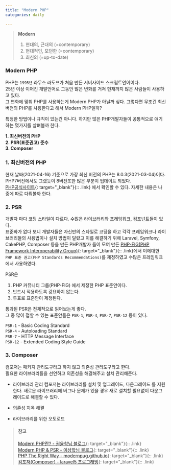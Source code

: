 ```yaml
---
title: "Modern PHP"
categories: daily

---
```


> **Modern**
> 1. 현대의, 근대의 (=contemporary)
> 2. 현대적인, 모던한 (=contemporary)
> 3. 최신의 (=up-to-date)   

### Modern PHP
 PHP는 `1995년` 라무스 러도프가 처음 만든 서버사이드 스크립트언어이다.   
 25년 이상 이어진 개발언어로 그동안 많은 변화를 거쳐 현재까지 많은 사람들이 사용하고 있다.   
 그 변화에 맞춰 PHP를 사용하는게 Modern PHP가 아닐까 싶다.
 그렇다면 무조건 최신버전의 PHP를 사용한다고 해서 Modern PHP일까?

 특정한 방법이나 규칙이 있는건 아니다. 하지만 많은 PHP개발자들이 공통적으로 얘기하는 몇가지를 살펴볼까 한다.

**1. 최신버전의 PHP**   
**2. PSR(표준권고) 준수**   
**3. Composer**   


### 1. 최신버전의 PHP
 현재 날짜(2021-04-16) 기준으로 가장 최신 버전의 PHP는 8.0.3(2021-03-04)이다.   
 PHP7버전에서도 그랬듯이 8버전또한 많은 부분이 업데이트 되었다.   
 [PHP공식사이트][phplink]{: target="_blank"}{:: .link} 에서 확인할 수 있다. 자세한 내용은 나중에 따로 다뤄볼까 한다.

### 2. PSR
 개발자 마다 코딩 스타일이 다르다. 수많은 라이브러리와 프레임워크, 컴포넌트들이 있다.    
 표준화가 없다 보니 개발자들은 자신만의 스타일로 코딩을 하고 각각 프레임워크나 라이브러리들의 사용법이나 설치 방법이 달랐고
 이를 해결하기 위해 Laravel, Symfony, CakePHP, Composer 등을 만든 PHP개발자 들이 
 모여 만든 [PHP-FIG(PHP Framework Interoperability Group)][PHP-FIG]{: target="_blank"}{:: .link}에서 
 이에대한 `PHP 표준 권고(PHP Standards Recommendations)`를 제정하였고 수많은 프레임워크에서 사용하였다.

 PSR은 
 1. PHP 커뮤니티 그룹(PHP-FIG) 에서 제정한 PHP 표준안이다.
 2. 반드시 적용하도록 강요하지 않는다.
 3. 투표로 표준안이 제정된다.

 통과된 PSR은 전체적으로 읽어보는게 좋다.   
 그 중 많이 접할 수 있는 표준안들은 `PSR-1`, `PSR-4`, `PSR-7`, `PSR-12` 등이 있다.
 
 `PSR-1` - Basic Coding Standard   
 `PSR-4` - Autoloading Standard   
 `PSR-7` - HTTP Message Interface   
 `PSR-12` - Extended Coding Style Guide   

### 3. Composer

 컴포저는 패키지 관리도구라고 하지 않고 의존성 관리도구라고 한다.   
 필요한 라이브러리들을 선언하고 의존성을 해결해주고 설치 관리해준다.   

- 라이브러리 관리
  컴포저는 라이브러리를 설치 및 업그레이드, 다운그레이드 를 지원한다.
  새로운 라이브러리에 버그나 문제가 있을 경우 새로 설치할 필요없이 다운그레이드로 해결할 수 있다.

- 의존성 지옥 해결

- 라이브러리를 위한 오토로드



>#### 참고
>[Modern PHP란? - 권윤학님 블로그][Refernce_1]{: target="_blank"}{:: .link}    
>[Modern PHP & PSR - 이상학님 블로그][Refernce_2]{: target="_blank"}{:: .link}        
>[PHP The Right Way - modernpug.github.io][Refernce_3]{: target="_blank"}{:: .link}     
>[컴포저(Composer) - laravel5 프로그래밍][Refernce_4]{: target="_blank"}{:: .link}   



[phplink]: https://www.php.net/releases/8.0/en.php "Go google"
[PHP-FIG]: https://www.php-fig.org/psr "Go google"

[Refernce_1]: https://web-front-end.tistory.com/75 "Modern PHP란?"
[Refernce_2]: https://sanghaklee.tistory.com/44 "Modern PHP & PSR"
[Refernce_3]: http://modernpug.github.io/php-the-right-way/#translations "modernpug.github.io"
[Refernce_4]: https://www.lesstif.com/laravelprog/%EC%BB%B4%ED%8F%AC%EC%A0%80%EC%9D%98-%ED%95%B4%EA%B2%B0%EC%B1%85-26083788.html "laravel5 프로그래밍"
